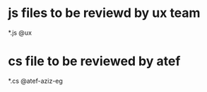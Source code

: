 # js files to be reviewd by ux team
*.js    @ux
# cs file to be reviewed by atef
*.cs    @atef-aziz-eg
